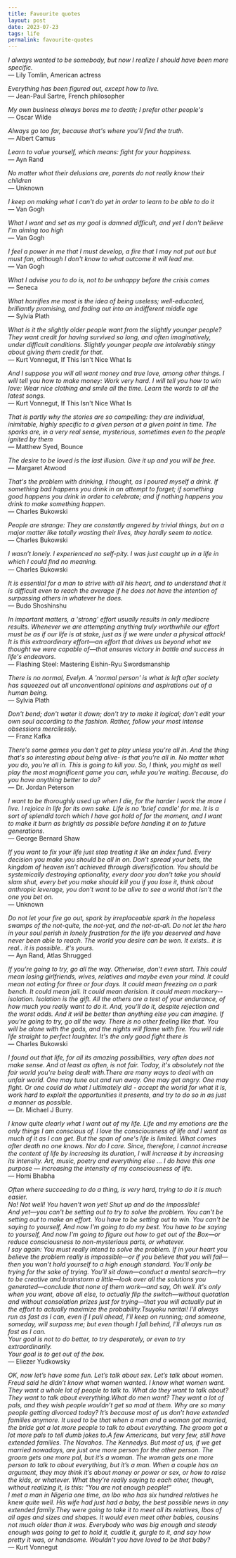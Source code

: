 ```yaml
---
title: Favourite quotes
layout: post
date: 2023-07-23
tags: life
permalink: favourite-quotes
---
```

*I always wanted to be somebody, but now I realize I should have been more specific.*<br>
— Lily Tomlin, American actress

*Everything has been figured out, except how to live.*<br>
— Jean-Paul Sartre, French philosopher

*My own business always bores me to death; I prefer other people's*<br>
— Oscar Wilde

*Always go too far, because that's where you'll find the truth.*<br>
— Albert Camus

*Learn to value yourself, which means: fight for your happiness.*<br>
— Ayn Rand

*No matter what their delusions are, parents do not really know their children*<br>
— Unknown

*I keep on making what I can't do yet in order to learn to be able to do it*<br>
— Van Gogh

*What I want and set as my goal is damned difficult, and yet I don't believe I'm aiming too high*<br>
— Van Gogh

*I feel a power in me that I must develop, a fire that I may not put out but must fan, although I don't know to what outcome it will lead me.*<br>
— Van Gogh

*What I advise you to do is, not to be unhappy before the crisis comes*<br>
— Seneca

*What horrifies me most is the idea of being useless; well-educated, brilliantly promising, and fading out into an indifferent middle age*<br>
— Sylvia Plath

*What is it the slightly older people want from the slightly younger people? They want credit for having survived so long, and often imaginatively, under difficult conditions. Slightly younger people are intolerably stingy about giving them credit for that.*<br>
— Kurt Vonnegut, If This Isn't Nice What Is

*And I suppose you will all want money and true love, among other things. I will tell you how to make money: Work very hard. I will tell you how to win love: Wear nice clothing and smile all the time. Learn the words to all the latest songs.*<br>
— Kurt Vonnegut, If This Isn't Nice What Is

*That is partly why the stories are so compelling: they are individual, inimitable, highly specific to a given person at a given point in time. The sparks are, in a very real sense, mysterious, sometimes even to the people ignited by them*<br>
— Matthew Syed, Bounce

*The desire to be loved is the last illusion. Give it up and you will be free.*<br>
― Margaret Atwood

*That's the problem with drinking, I thought, as I poured myself a drink. If something bad happens you drink in an attempt to forget; if something good happens you drink in order to celebrate; and if nothing happens you drink to make something happen.*<br>
— Charles Bukowski

*People are strange: They are constantly angered by trivial things, but on a major matter like totally wasting their lives, they hardly seem to notice.*<br>
― Charles Bukowski

*I wasn’t lonely. I experienced no self-pity. I was just caught up in a life in which I could ﬁnd no meaning.*<br>
― Charles Bukowski

*It is essential for a man to strive with all his heart, and to understand that it is difficult even to reach the average if he does not have the intention of surpassing others in whatever he does.*<br>
— Budo Shoshinshu

*In important matters, a 'strong' effort usually results in only mediocre results.  Whenever we are attempting anything truly worthwhile our effort must be as if our life is at stake, just as if we were under a physical attack!  It is this extraordinary effort—an effort that drives us beyond what we thought we were capable of—that ensures victory in battle and success in life's endeavors.*<br>
— Flashing Steel: Mastering Eishin-Ryu Swordsmanship

*There is no normal, Evelyn. A 'normal person' is what is left after society has squeezed out all unconventional opinions and aspirations out of a human being.*<br>
— Sylvia Plath

*Don't bend; don't water it down; don't try to make it logical; don't edit your own soul according to the fashion. Rather, follow your most intense obsessions mercilessly.*<br>
— Franz Kafka

*There's some games you don't get to play unless you're all in. And the thing that's so interesting about being alive- is that you're all in. No matter what you do, you're all in. This is going to kill you. So, I think, you might as well play the most magnificent game you can, while you're waiting. Because, do you have anything better to do?*<br>
— Dr. Jordan Peterson

*I want to be thoroughly used up when I die, for the harder I work the more I live. I rejoice in life for its own sake. Life is no 'brief candle' for me. It is a sort of splendid torch which I have got hold of for the moment, and I want to make it burn as brightly as possible before handing it on to future generations.*<br>
— George Bernard Shaw

*If you want to fix your life just stop treating it like an index fund. Every decision you make you should be all in on. Don’t spread your bets, the kingdom of heaven isn’t achieved through diversification. You should be systemically destroying optionality, every door you don't take you should slam shut, every bet you make should kill you if you lose it, think about anthropic leverage, you don't want to be alive to see a world that isn't the one you bet on.*<br>
— Unknown

*Do not let your fire go out, spark by irreplaceable spark in the hopeless swamps of the not-quite, the not-yet, and the not-at-all. Do not let the hero in your soul perish in lonely frustration for the life you deserved and have never been able to reach. The world you desire can be won. It exists.. it is real.. it is possible.. it's yours.*<br>
— Ayn Rand, Atlas Shrugged

*If you're going to try, go all the way. Otherwise, don't even start. This could mean losing girlfriends, wives, relatives and maybe even your mind. It could mean not eating for three or four days. It could mean freezing on a park bench. It could mean jail. It could mean derision. It could mean mockery--isolation. Isolation is the gift. All the others are a test of your endurance, of how much you really want to do it. And, you'll do it, despite rejection and the worst odds. And it will be better than anything else you can imagine. If you're going to try, go all the way. There is no other feeling like that. You will be alone with the gods, and the nights will flame with fire. You will ride life straight to perfect laughter. It's the only good fight there is*<br>
— Charles Bukowski

*I found out that life, for all its amazing possibilities, very often does not make sense. And at least as often, is not fair. Today, it's absolutely not the fair world you're being dealt with.There are many ways to deal with an unfair world. One may tune out and run away. One may get angry. One may fight. Or one could do what I ultimately did - accept the world for what it is, work hard to exploit the opportunities it presents, and try to do so in as just a manner as possible.*<br>
— Dr. Michael J Burry.

*I know quite clearly what I want out of my life. Life and my emotions are the only things I am conscious of. I love the consciousness of life and I want as much of it as I can get. But the span of one's life is limited. What comes after death no one knows. Nor do I care. Since, therefore, I cannot increase the content of life by increasing its duration, I will increase it by increasing its intensity. Art, music, poetry and everything else … I do have this one purpose — increasing the intensity of my consciousness of life.*<br>
— Homi Bhabha

*Often where succeeding to do a thing, is very hard, trying to do it is much easier.<br>
No! Not well! You haven't won yet! Shut up and do the impossible!<br>
And yet—you can't be setting out to try to solve the problem. You can't be setting out to make an effort. You have to be setting out to win. You can't be saying to yourself, And now I'm going to do my best. You have to be saying to yourself, And now I'm going to figure out how to get out of the Box—or reduce consciousness to non-mysterious parts, or whatever.<br>
I say again:  You must really intend to solve the problem. If in your heart you believe the problem really is impossible—or if you believe that you will fail—then you won't hold yourself to a high enough standard. You'll only be trying for the sake of trying. You'll sit down—conduct a mental search—try to be creative and brainstorm a little—look over all the solutions you generated—conclude that none of them work—and say, Oh well. It's only when you want, above all else, to actually flip the switch—without quotation and without consolation prizes just for trying—that you will actually put in the effort to actually maximize the probability.Tsuyoku naritai! I’ll always run as fast as I can, even if I pull ahead, I’ll keep on running; and someone, someday, will surpass me; but even though I fall behind, I’ll always run as fast as I can.<br>
Your goal is not to do better, to try desperately, or even to try extraordinarily. <br>
Your goal is to get out of the box.*<br>
— Eliezer Yudkowsky

*OK, now let’s have some fun. Let’s talk about sex. Let’s talk about women. Freud said he didn’t know what women wanted. I know what women want. They want a whole lot of people to talk to. What do they want to talk about? They want to talk about everything.What do men want? They want a lot of pals, and they wish people wouldn’t get so mad at them. Why are so many people getting divorced today? It’s because most of us don’t have extended families anymore. It used to be that when a man and a woman got married, the bride got a lot more people to talk to about everything. The groom got a lot more pals to tell dumb jokes to.A few Americans, but very few, still have extended families. The Navahos. The Kennedys. But most of us, if we get married nowadays, are just one more person for the other person. The groom gets one more pal, but it’s a woman. The woman gets one more person to talk to about everything, but it’s a man. When a couple has an argument, they may think it’s about money or power or sex, or how to raise the kids, or whatever. What they’re really saying to each other, though, without realizing it, is this: “You are not enough people!” <br>
I met a man in Nigeria one time, an Ibo who has six hundred relatives he knew quite well. His wife had just had a baby, the best possible news in any extended family.They were going to take it to meet all its relatives, Ibos of all ages and sizes and shapes. It would even meet other babies, cousins not much older than it was. Everybody who was big enough and steady enough was going to get to hold it, cuddle it, gurgle to it, and say how pretty it was, or handsome. Wouldn't you have loved to be that baby?*<br>
— Kurt Vonnegut
